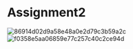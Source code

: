 # Assignment2 
![86914d02d9a58e48a0e2d79c3b59a2c](https://github.com/Aria-Liang/Assignment2/assets/97623323/f89494b7-3591-43a1-946a-d856869cfec5)
![f0358e5aa06859e77c257c40c2ce94d](https://github.com/Aria-Liang/Assignment2/assets/97623323/b7c747d8-792b-4127-999e-2c92f4dba5f8)
